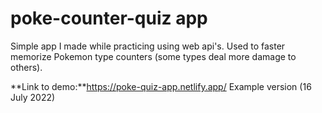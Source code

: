 # poke-counter-quiz app

Simple app I made while practicing using web api's.
Used to faster memorize Pokemon type counters (some types deal more damage to others).

**Link to demo:**https://poke-quiz-app.netlify.app/
Example version (16 July 2022)
